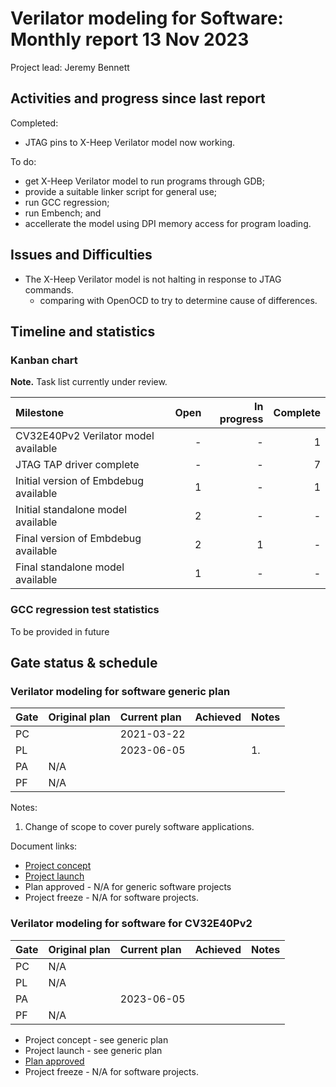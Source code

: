 # Verilator modeling for Software: Monthly report 13 Nov 2023

Project lead: Jeremy Bennett

## Activities and progress since last report

Completed:
- JTAG pins to X-Heep Verilator model now working.

To do:
- get X-Heep Verilator model to run programs through GDB;
- provide a suitable linker script for general use;
- run GCC regression;
- run Embench; and
- accellerate the model using DPI memory access for program loading.

## Issues and Difficulties

- The X-Heep Verilator model is not halting in response to JTAG commands.
  - comparing with OpenOCD to try to determine cause of differences.

## Timeline and statistics

### Kanban chart

**Note.** Task list currently under review.

| Milestone                             | Open | In progress | Complete |
| :------------------------------------ | ---: | ----------: | -------: |
| CV32E40Pv2 Verilator model available  |    - |           - |        1 |
| JTAG TAP driver complete              |    - |           - |        7 |
| Initial version of Embdebug available |    1 |           - |        1 |
| Initial standalone model available    |    2 |           - |        - |
| Final version of Embdebug available   |    2 |           1 |        - |
| Final standalone model available      |    1 |           - |        - |

### GCC regression test statistics

To be provided in future

## Gate status & schedule

### Verilator modeling for software generic plan

| Gate | Original plan | Current plan  | Achieved      | Notes |
| :--- | :------------ | :------------ | :------------ | :---- |
| PC   |               | 2021-03-22    |               |       |
| PL   |               | 2023-06-05    |               | 1.    |
| PA   | N/A           |               |               |       |
| PF   | N/A           |               |               |       |

Notes:
1. Change of scope to cover purely software applications.

Document links:
- [Project concept](https://github.com/openhwgroup/programs/blob/master/Project-Descriptions-and-Plans/MCU-Verilator-Model/verilator-modeling-ppl.md)
- [Project launch](https://github.com/openhwgroup/programs/blob/master/Project-Descriptions-and-Plans/MCU-Verilator-Model/verilator-modeling-pl.md)
- Plan approved - N/A for generic software projects
- Project freeze - N/A for software projects.

### Verilator modeling for software for CV32E40Pv2

| Gate | Original plan | Current plan  | Achieved      | Notes |
| :--- | :------------ | :------------ | :------------ | :---- |
| PC   | N/A           |               |               |       |
| PL   | N/A           |               |               |       |
| PA   |               | 2023-06-05    |               |       |
| PF   | N/A           |               |               |       |

- Project concept - see generic plan
- Project launch - see generic plan
- [Plan approved](https://github.com/openhwgroup/programs/blob/master/Project-Descriptions-and-Plans/MCU-Verilator-Model/verilator-modeling-pa.md)
- Project freeze - N/A for software projects.
